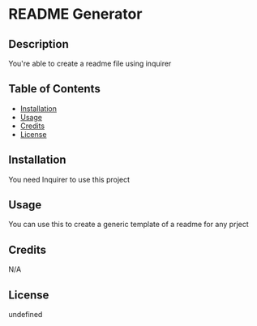 # README Generator

## Description

You're able to create a readme file using inquirer

## Table of Contents
- [Installation](#installation)
- [Usage](#usage)
- [Credits](#credits)
- [License](#license)

## Installation

You need Inquirer to use this project

## Usage

You can use this to create a generic template of a readme for any prject

## Credits

N/A

## License

undefined

